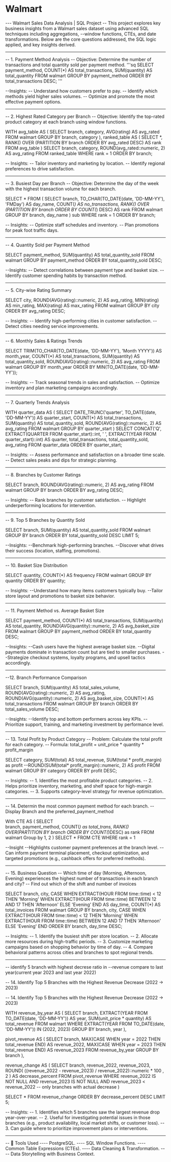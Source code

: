 # Walmart

--- Walmart Sales Data Analysis | SQL Project
  -- This project explores key business insights from a Walmart sales dataset using advanced SQL techniques including aggregations, 
  --window functions, CTEs, and date transformations. Below are the core questions addressed, the SQL logic applied, and key insights derived.

------------------------------------------------------------------------------------------------------------------------------------------------
-- 1. Payment Method Analysis
	-- Objective: Determine the number of transactions and total quantity sold per payment method.
'''sq
SELECT 
    payment_method,
    COUNT(*) AS total_transactions,
    SUM(quantity) AS total_quantity
FROM walmart
GROUP BY payment_method
ORDER BY total_transactions DESC;
'''

--Insights:
	-- Understand how customers prefer to pay.
	-- Identify which methods yield higher sales volumes.
	-- Optimize and promote the most effective payment options.

------------------------------------------------------------------------------------------------------------------------------------------------

-- 2. Highest Rated Category per Branch
	-- Objective: Identify the top-rated product category at each branch using window functions.

WITH avg_table AS (
    SELECT branch, category, AVG(rating) AS avg_rated
    FROM walmart
    GROUP BY branch, category
),
ranked_table AS (
    SELECT *, RANK() OVER (PARTITION BY branch ORDER BY avg_rated DESC) AS rank
    FROM avg_table
)
SELECT branch, category, ROUND(avg_rated::numeric, 2) AS avg_rating
FROM ranked_table
WHERE rank = 1
ORDER BY branch;

-- Insights:
	-- Tailor inventory and marketing by location.
	-- Identify regional preferences to drive satisfaction.


-------------------------------------------------------------------------------------------------------------------------------------------------

-- 3. Busiest Day per Branch
	-- Objective: Determine the day of the week with the highest transaction volume for each branch.

SELECT *
FROM (
    SELECT branch, TO_CHAR(TO_DATE(date, 'DD-MM-YY'), 'FMDay') AS day_name,
           COUNT(*) AS no_transactions,
           RANK() OVER (PARTITION BY branch ORDER BY COUNT(*) DESC) AS rank
    FROM walmart
    GROUP BY branch, day_name
) sub
WHERE rank = 1
ORDER BY branch;

-- Insights:
	-- Optimize staff schedules and inventory.
	-- Plan promotions for peak foot traffic days.


-------------------------------------------------------------------------------------------------------------------------------------------------

-- 4. Quantity Sold per Payment Method

SELECT payment_method, SUM(quantity) AS total_quantity_sold
FROM walmart
GROUP BY payment_method
ORDER BY total_quantity_sold DESC;

--Insights:
	-- Detect correlations between payment type and basket size.
	-- Identify customer spending habits by transaction method.

-------------------------------------------------------------------------------------------------------------------------------------------------


-- 5. City-wise Rating Summary
 
SELECT city, ROUND(AVG(rating)::numeric, 2) AS avg_rating, 
       MIN(rating) AS min_rating, MAX(rating) AS max_rating
FROM walmart
GROUP BY city
ORDER BY avg_rating DESC;

-- Insights:
	-- Identify high-performing cities in customer satisfaction.
	-- Detect cities needing service improvements.

------------------------------------------------------------------------------------------------------------------------------------------------

-- 6. Monthly Sales & Ratings Trends

SELECT TRIM(TO_CHAR(TO_DATE(date, 'DD-MM-YY'), 'Month YYYY')) AS month_year,
       COUNT(*) AS total_transactions,
       SUM(quantity) AS total_quantity_sold,
       ROUND(AVG(rating)::numeric, 2) AS avg_rating
FROM walmart
GROUP BY month_year
ORDER BY MIN(TO_DATE(date, 'DD-MM-YY'));

-- Insights:
	-- Track seasonal trends in sales and satisfaction.
	-- Optimize inventory and plan marketing campaigns accordingly.


-------------------------------------------------------------------------------------------------------------------------------------------------


-- 7. Quarterly Trends Analysis
 
 WITH quarter_data AS (
    SELECT DATE_TRUNC('quarter', TO_DATE(date, 'DD-MM-YY')) AS quarter_start,
           COUNT(*) AS total_transactions,
           SUM(quantity) AS total_quantity_sold,
           ROUND(AVG(rating)::numeric, 2) AS avg_rating
    FROM walmart
    GROUP BY quarter_start
)
SELECT CONCAT('Q', EXTRACT(QUARTER FROM quarter_start)::int, ' ', EXTRACT(YEAR FROM quarter_start)::int) AS quarter,
       total_transactions, total_quantity_sold, avg_rating
FROM quarter_data
ORDER BY quarter_start;


-- Insights:
	-- Assess performance and satisfaction on a broader time scale.
	-- Detect sales peaks and dips for strategic planning.


-------------------------------------------------------------------------------------------------------------------------------------------------

-- 8. Branches by Customer Ratings

SELECT branch, ROUND(AVG(rating)::numeric, 2) AS avg_rating
FROM walmart
GROUP BY branch
ORDER BY avg_rating DESC;

-- Insights:
	-- Rank branches by customer satisfaction.
	-- Highlight underperforming locations for intervention.

------------------------------------------------------------------------------------------------------------------------------------------------

-- 9. Top 5 Branches by Quantity Sold

SELECT branch, SUM(quantity) AS total_quantity_sold
FROM walmart
GROUP BY branch
ORDER BY total_quantity_sold DESC
LIMIT 5;

--Insights:
	--Benchmark high-performing branches.
	--Discover what drives their success (location, staffing, promotions).

-------------------------------------------------------------------------------------------------------------------------------------------------


-- 10. Basket Size Distribution

SELECT quantity, COUNT(*) AS frequency
FROM walmart
GROUP BY quantity
ORDER BY quantity;

-- Insights:
	--Understand how many items customers typically buy.
	--Tailor store layout and promotions to basket size behavior.

-------------------------------------------------------------------------------------------------------------------------------------------------

-- 11. Payment Method vs. Average Basket Size

SELECT payment_method,
       COUNT(*) AS total_transactions,
       SUM(quantity) AS total_quantity,
       ROUND(AVG(quantity)::numeric, 2) AS avg_basket_size
FROM walmart
GROUP BY payment_method
ORDER BY total_quantity DESC;

--Insights:
	--Cash users have the highest average basket size.
	--Digital payments dominate in transaction count but are tied to smaller purchases.
	--Strategize checkout systems, loyalty programs, and upsell tactics accordingly.

-------------------------------------------------------------------------------------------------------------------------------------------------

--12. Branch Performance Comparison

SELECT branch,
       SUM(quantity) AS total_sales_volume,
       ROUND(AVG(rating)::numeric, 2) AS avg_rating,
       ROUND(AVG(quantity)::numeric, 2) AS avg_basket_size,
       COUNT(*) AS total_transactions
FROM walmart
GROUP BY branch
ORDER BY total_sales_volume DESC;

--Insights:
	--Identify top and bottom performers across key KPIs.
	--Prioritize support, training, and marketing investment by performance level.

-------------------------------------------------------------------------------------------------------------------------------------------------


-- 13. Total Profit by Product Category
	-- Problem: Calculate the total profit for each category.
	-- Formula: total_profit = unit_price * quantity * profit_margin

SELECT 
    category,
    SUM(total) AS total_revenue,
	SUM(total * profit_margin) as profit
    --ROUND(SUM(total* profit_margin)::numeric, 2) AS profit
FROM walmart
GROUP BY category
ORDER BY profit DESC;


-- Insights:
	-- 1. Identifies the most profitable product categories.
	-- 2. Helps prioritize inventory, marketing, and shelf space for high-margin categories.
	-- 3. Supports category-level strategy for revenue optimization.

------------------------------------------------------------------------------------------------------------------------------------------------

-- 14. Determin the most common payment method for each branch.
	-- Display Branch and the preferred_payment_method

With CTE
AS (
	SELECT	
		branch,
		payment_method,
		COUNT(*) as total_trans,
		RANK() OVER(PARTITION BY branch ORDER BY COUNT(*)DESC) as rank
	FROM walmart
	Group by 1, 2
)
SELECT *
FROM CTE
WHERE rank = 1

--Insight
	--Highlights customer payment preferences at the branch level.
	--Can inform payment terminal placement, checkout optimization, and targeted promotions (e.g., cashback offers for preferred methods).

------------------------------------------------------------------------------------------------------------------------------------------------


-- 15.  Business Question
	-- Which time of day (Morning, Afternoon, Evening) experiences the highest number of transactions in each branch and city?
	-- Find out which of the shift and number of invoices

SELECT 
    branch,
    city,
    CASE 
        WHEN EXTRACT(HOUR FROM time::time) < 12 THEN 'Morning'
        WHEN EXTRACT(HOUR FROM time::time) BETWEEN 12 AND 17 THEN 'Afternoon'
        ELSE 'Evening'
    END AS day_time,
    COUNT(*) AS total_invoices
FROM walmart
GROUP BY branch, city, 
    CASE 
        WHEN EXTRACT(HOUR FROM time::time) < 12 THEN 'Morning'
        WHEN EXTRACT(HOUR FROM time::time) BETWEEN 12 AND 17 THEN 'Afternoon'
        ELSE 'Evening'
    END
ORDER BY branch, day_time DESC;

-- Insights:
	-- 1. Identify the busiest shift per store location.
	-- 2. Allocate more resources during high-traffic periods.
	-- 3. Customize marketing campaigns based on shopping behavior by time of day.
	-- 4. Compare behavioral patterns across cities and branches to spot regional trends.

------------------------------------------------------------------------------------------------------------------------------------------------

-- identify 5 branch with highest decrese ratio in 
--revenue compare to last year(current year 2023 and last year 2022)

-- 14. Identify Top 5 Branches with the Highest Revenue Decrease (2022 → 2023)

-- 14. Identify Top 5 Branches with the Highest Revenue Decrease (2022 → 2023)

WITH revenue_by_year AS (
    SELECT 
        branch,
        EXTRACT(YEAR FROM TO_DATE(date, 'DD-MM-YY')) AS year,
        SUM(unit_price * quantity) AS total_revenue
    FROM walmart
    WHERE EXTRACT(YEAR FROM TO_DATE(date, 'DD-MM-YY')) IN (2022, 2023)
    GROUP BY branch, year
),

pivot_revenue AS (
    SELECT 
        branch,
        MAX(CASE WHEN year = 2022 THEN total_revenue END) AS revenue_2022,
        MAX(CASE WHEN year = 2023 THEN total_revenue END) AS revenue_2023
    FROM revenue_by_year
    GROUP BY branch
),

revenue_change AS (
    SELECT 
        branch,
        revenue_2022,
        revenue_2023,
        ROUND(
            ((revenue_2022 - revenue_2023) / revenue_2022)::numeric * 100
            , 2
        ) AS decrease_percent
    FROM pivot_revenue
    WHERE revenue_2022 IS NOT NULL AND revenue_2023 IS NOT NULL
      AND revenue_2023 < revenue_2022  -- only branches with actual decrease
)

SELECT *
FROM revenue_change
ORDER BY decrease_percent DESC
LIMIT 5;

-- Insights:
	-- 1. Identifies which 5 branches saw the largest revenue drop year-over-year.
	-- 2. Useful for investigating potential issues in those branches (e.g., product availability, local market shifts, or customer loss).
	-- 3. Can guide where to prioritize improvement plans or interventions.


	
------------------------------------------------------------------------------------------------------------------------------------------------





-- 💼 Tools Used
	---- PostgreSQL.
	---- SQL Window Functions.
	---- Common Table Expressions (CTEs).
	---- Data Cleaning & Transformation.
	---- Data Storytelling with Business Context.
